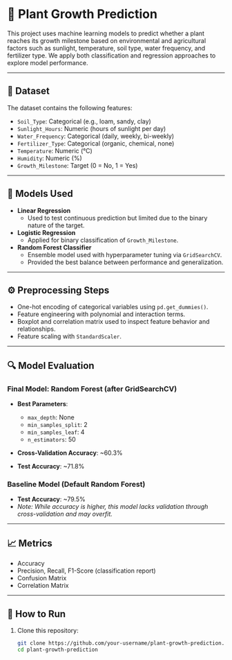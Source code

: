 # 🌱 Plant Growth Prediction

This project uses machine learning models to predict whether a plant reaches its growth milestone based on environmental and agricultural factors such as sunlight, temperature, soil type, water frequency, and fertilizer type. We apply both classification and regression approaches to explore model performance.

---

## 📁 Dataset

The dataset contains the following features:

- `Soil_Type`: Categorical (e.g., loam, sandy, clay)
- `Sunlight_Hours`: Numeric (hours of sunlight per day)
- `Water_Frequency`: Categorical (daily, weekly, bi-weekly)
- `Fertilizer_Type`: Categorical (organic, chemical, none)
- `Temperature`: Numeric (°C)
- `Humidity`: Numeric (%)
- `Growth_Milestone`: Target (0 = No, 1 = Yes)

---

## 🧪 Models Used

- **Linear Regression**
  - Used to test continuous prediction but limited due to the binary nature of the target.
- **Logistic Regression**
  - Applied for binary classification of `Growth_Milestone`.
- **Random Forest Classifier**
  - Ensemble model used with hyperparameter tuning via `GridSearchCV`.
  - Provided the best balance between performance and generalization.

---

## ⚙️ Preprocessing Steps

- One-hot encoding of categorical variables using `pd.get_dummies()`.
- Feature engineering with polynomial and interaction terms.
- Boxplot and correlation matrix used to inspect feature behavior and relationships.
- Feature scaling with `StandardScaler`.

---

## 🔍 Model Evaluation

### Final Model: Random Forest (after GridSearchCV)

- **Best Parameters**:
  - `max_depth`: None
  - `min_samples_split`: 2
  - `min_samples_leaf`: 4
  - `n_estimators`: 50

- **Cross-Validation Accuracy**: ~60.3%
- **Test Accuracy**: ~71.8%

### Baseline Model (Default Random Forest)

- **Test Accuracy**: ~79.5%
- *Note: While accuracy is higher, this model lacks validation through cross-validation and may overfit.*

---

## 📈 Metrics

- Accuracy
- Precision, Recall, F1-Score (classification report)
- Confusion Matrix
- Correlation Matrix

---

## 🚀 How to Run

1. Clone this repository:
   ```bash
   git clone https://github.com/your-username/plant-growth-prediction.git
   cd plant-growth-prediction
